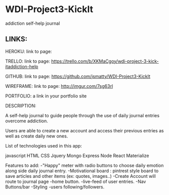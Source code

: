 # WDI-Project3-KickIt
addiction self-help journal

LINKS:
------

HEROKU: link to page:

TRELLO: link to page: https://trello.com/b/XKMaCgoy/wdi-project-3-kick-itaddiction-help

GITHUB: link to page: https://github.com/jsmatty/WDI-Project3-KickIt

WIREFRAME: link to page: http://imgur.com/7sg63rl

PORTFOLIO: a link in your portfolio site


DESCRIPTION:

A self-help journal to guide people through the use of daily journal entries overcome addiction. 

Users are able to create a new account and access their previous entries as well as create daily new ones.



List of technologies used in this app:

javascript
HTML
CSS
Jquery
Mongo
Express
Node
React 
Materialize


Features to add:
-"Happy" meter with radio buttons to choose daily emotion along side daily journal entry.
-Motivational board : pintrest style board to save articles and other items (ex: quotes, images..)
-Create Account will route to journal page
-home button.
-live-feed of user entries.
-Nav Buttons/bar
-Styling
-users following/followers.



